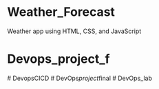 # Weather_Forecast
Weather app using HTML, CSS, and JavaScript
# Devops_project_f
#   D e v o p s C I C D  
 #   D e v O p s _ p r o j e c t _ f i n a l  
 #   D e v O p s _ l a b  
 